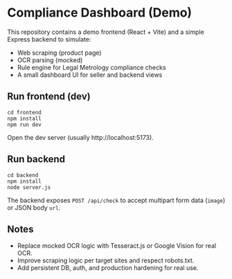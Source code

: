
# Compliance Dashboard (Demo)

This repository contains a demo frontend (React + Vite) and a simple Express backend to simulate:
- Web scraping (product page)
- OCR parsing (mocked)
- Rule engine for Legal Metrology compliance checks
- A small dashboard UI for seller and backend views

## Run frontend (dev)
```
cd frontend
npm install
npm run dev
```

Open the dev server (usually http://localhost:5173).

## Run backend
```
cd backend
npm install
node server.js
```

The backend exposes `POST /api/check` to accept multipart form data (`image`) or JSON body `url`.

## Notes
- Replace mocked OCR logic with Tesseract.js or Google Vision for real OCR.
- Improve scraping logic per target sites and respect robots.txt.
- Add persistent DB, auth, and production hardening for real use.
